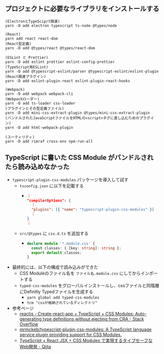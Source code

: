 ## プロジェクトに必要なライブラリをインストールする
```
(ElectronとTypeSciprt関連)
yarn -D add electron typescript ts-node @types/node

(React)
yarn add react react-dom
(React型定義)
yarn -D add @types/react @types/react-dom

(ESLint と Prettier)
yarn -D add eslint prettier eslint-config-prettier
(TypeScript用ESLint)
yarn -D add @typescript-eslint/parser @typescript-eslint/eslint-plugin
(React関連プラグイン)
yarn -D add eslint-plugin-react eslint-plugin-react-hooks

(Webpack)
yarn -D add webpack webpack-cli
(Webpackローダー)
yarn -D add ts-loader css-loader
(プラグインとその型定義ファイル)
yarn -D add mini-css-extract-plugin @types/mini-css-extract-plugin
(バンドルされたJavaScriptファイルをHTMLの<script>タグに差し込むためのプラグイン)
yarn -D add html-webpack-plugin

(ユーティリティ)
yarn -D add rimraf cross-env npm-run-all
```

## TypeScript に書いた CSS Module がバンドルされたら読み込めなかった

- `typescript-plugin-css-modules` パッケージを導入して試す
  - `tsconfig.json` に以下を記載する
    - ```json
      ︙
      "compilerOptions": {
        ︙
        "plugins": [{ "name": "typescript-plugin-css-modules" }]
        ︙
      }
      ︙
      ```
  - `src/@types` に `css.d.ts` を追加する
    - ```typescript
      declare module '*.module.css' {
        const classes: { [key: string]: string };
        export default classes;
      }
      ```
- 最終的には、以下の構成で読み込みができた
  - CSS Moduleのファイル名を `ファイル名.module.css` にしてからインポートする
  - `typed-css-modules` をグローバルインストールし、cssファイルと同階層にDefinitly Typedファイルを生成する
    - `yarn global add typed-css-modules`
    - `tcm "cssが格納されているディレクトリ"`
- 参考ページ
  - [reactjs - Create-react-app + TypeScript + CSS Modules: Auto-generating type definitions without ejecting from CRA - Stack Overflow](https://stackoverflow.com/questions/58380082/create-react-app-typescript-css-modules-auto-generating-type-definitions-wi)
  - [mrmckeb/typescript-plugin-css-modules: A TypeScript language service plugin providing support for CSS Modules.](https://github.com/mrmckeb/typescript-plugin-css-modules)
  - [TypeScript + React JSX + CSS Modules で実現するタイプセーフなWeb開発 - Qiita](https://qiita.com/Quramy/items/a5d8967cdbd1b8575130)
